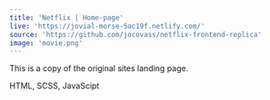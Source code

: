 ```yaml
---
title: 'Netflix | Home-page'
live: 'https://jovial-morse-5ac19f.netlify.com/'
source: 'https://github.com/jocovass/netflix-frontend-replica'
image: 'movie.png'
---
```


<p class="portfolio__intro">This is a copy of the original sites landing page.</p>
<p class="stack"><span>HTML, SCSS, JavaScipt</span></p>
